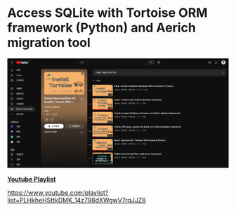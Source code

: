 # Access SQLite with Tortoise ORM framework (Python) and Aerich migration tool

![Youtube Playlist](TortoiseORMAerichMigrationSQLite.png)

**[Youtube Playlist](https://www.youtube.com/playlist?list=PLHkheHSttkDMK_14z798dXWgwV7rqJJZ8)**

https://www.youtube.com/playlist?list=PLHkheHSttkDMK_14z798dXWgwV7rqJJZ8
